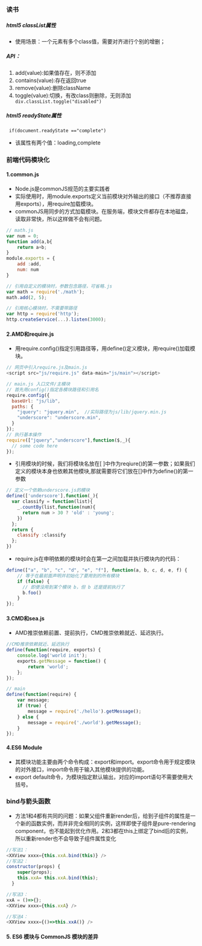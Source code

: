 ### 读书
##### html5 classList属性
* 使用场景：一个元素有多个class值，需要对齐进行个别的增删；
##### API：
1. add(value):如果值存在，则不添加
2. contains(value):存在返回true
3. remove(value):删除className
4. toggle(value):切换，有改class则删除，无则添加
``` div.classList.toggle("disabled")```

##### html5 readyState属性
``` if(document.readyState =="complete")```
* 该属性有两个值：loading,complete

### 前端代码模块化
#### 1.common.js
* Node.js是commonJS规范的主要实践者
* 实际使用时，用module.exports定义当前模块对外输出的接口（不推荐直接用exports），用require加载模块。
* commonJS用同步的方式加载模块。在服务端，模块文件都存在本地磁盘，读取非常快，所以这样做不会有问题。

```javascript
// math.js
var num = 0;
function add(a,b{
    return a+b;
}
module.exports = {
    add :add,
    num: num
}

// 引用自定义的模块时，参数包含路径，可省略.js
var math = require('./math');
math.add(2, 5);

// 引用核心模块时，不需要带路径
var http = require('http');
http.createService(...).listen(3000);
```

#### 2.AMD和require.js
* 用require.config()指定引用路径等，用define()定义模块，用require()加载模块。
```javascript
// 网页中引入require.js及main.js 
<script src="js/require.js" data-main="js/main"></script>

// main.js 入口文件/主模块 
// 首先用config()指定各模块路径和引用名
require.config({
  baseUrl: "js/lib",
  paths: {
    "jquery": "jquery.min",  //实际路径为js/lib/jquery.min.js
    "underscore": "underscore.min",
  }
});
// 执行基本操作
require(["jquery","underscore"],function($,_){
  // some code here
});
```

* 引用模块的时候，我们将模块名放在[ ]中作为reqiure()的第一参数；如果我们定义的模块本身也依赖其他模块,那就需要将它们放在[]中作为define()的第一参数

```javascript
// 定义一个依赖underscore.js的模块
define(['underscore'],function(_){
  var classify = function(list){
    _.countBy(list,function(num){
      return num > 30 ? 'old' : 'young';
    })
  };
  return {
    classify :classify
  };
})
```

* require.js在申明依赖的模块时会在第一之间加载并执行模块内的代码：

```javascript
define(["a", "b", "c", "d", "e", "f"], function(a, b, c, d, e, f) { 
    // 等于在最前面声明并初始化了要用到的所有模块
    if (false) {
      // 即便没用到某个模块 b，但 b 还是提前执行了
      b.foo()
    } 
});
```
#### 3.CMD和sea.js


* AMD推崇依赖前置、提前执行，CMD推崇依赖就近、延迟执行。

```javascript
//CMD推崇依赖就近、延迟执行
define(function(require, exports) {
    console.log('world init');
    exports.getMessage = function() {
        return 'world';
    };
});

// main
define(function(require) {
    var message;
    if (true) {
        message = require('./hello').getMessage();
    } else {
        message = require('./world').getMessage();
    }
});

```

#### 4.ES6 Module
* 其模块功能主要由两个命令构成：export和import。export命令用于规定模块的对外接口，import命令用于输入其他模块提供的功能。
* export default命令，为模块指定默认输出，对应的import语句不需要使用大括号。

### bind与箭头函数
* 方法1和4都有共同的问题：如果父组件重新render后，给到子组件的属性是一个新的函数实例，而并非完全相同的实例，这样即使子组件是pure-rendering component，也不能起到优化作用。2和3都在this上绑定了bind后的实例，所以重新render也不会导致子组件属性变化
```javascript
//写法1：
<XXView xxxx={this.xxA.bind(this)} />
//写法2：
constructor(props) {
    super(props);
    this.xxA= this.xxA.bind(this);
  }

//写法3：
xxA = ()=>{};
<XXView xxxx={this.xxA} />

//写法4：
<XXView xxxx={()=>this.xxA()} />
```
#### 5. ES6 模块与 CommonJS 模块的差异
